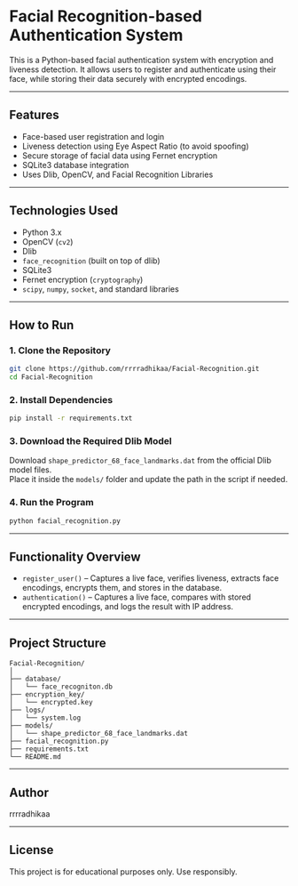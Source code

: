 # Facial Recognition-based Authentication System

This is a Python-based facial authentication system with encryption and liveness detection. It allows users to register and authenticate using their face, while storing their data securely with encrypted encodings.

---

## Features
- Face-based user registration and login
- Liveness detection using Eye Aspect Ratio (to avoid spoofing)
- Secure storage of facial data using Fernet encryption
- SQLite3 database integration
- Uses Dlib, OpenCV, and Facial Recognition Libraries

---

## Technologies Used

- Python 3.x  
- OpenCV (`cv2`)  
- Dlib  
- `face_recognition` (built on top of dlib)  
- SQLite3  
- Fernet encryption (`cryptography`)  
- `scipy`, `numpy`, `socket`, and standard libraries  

---

## How to Run

### 1. Clone the Repository

```bash
git clone https://github.com/rrrradhikaa/Facial-Recognition.git
cd Facial-Recognition
```

### 2. Install Dependencies

```bash
pip install -r requirements.txt
```

### 3. Download the Required Dlib Model

Download `shape_predictor_68_face_landmarks.dat` from the official Dlib model files.  
Place it inside the `models/` folder and update the path in the script if needed.

### 4. Run the Program

```bash
python facial_recognition.py
```

---

## Functionality Overview

- `register_user()` – Captures a live face, verifies liveness, extracts face encodings, encrypts them, and stores in the database.  
- `authentication()` – Captures a live face, compares with stored encrypted encodings, and logs the result with IP address.  

---

## Project Structure

```
Facial-Recognition/
│
├── database/
│   └── face_recogniton.db
├── encryption_key/
│   └── encrypted.key
├── logs/
│   └── system.log
├── models/
│   └── shape_predictor_68_face_landmarks.dat
├── facial_recognition.py
├── requirements.txt
└── README.md
```

---

## Author

rrrradhikaa

---

## License

This project is for educational purposes only. Use responsibly.